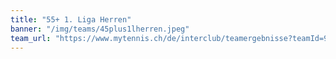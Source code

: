 ```yaml
---
title: "55+ 1. Liga Herren"
banner: "/img/teams/45plus1lherren.jpeg"
team_url: "https://www.mytennis.ch/de/interclub/teamergebnisse?teamId=9907"
---
```

